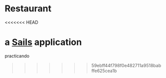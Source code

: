 # Restaurant
<<<<<<< HEAD

a [Sails](http://sailsjs.org) application
=======
practicando 
>>>>>>> 59ebff44f798f0e482711a9518babffe625cea1b
